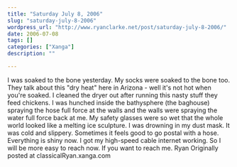 ```yaml
---
title: "Saturday July 8, 2006"
slug: "saturday-july-8-2006"
wordpress_url: "http://www.ryanclarke.net/post/saturday-july-8-2006/"
date: 2006-07-08
tags: []
categories: ["Xanga"]
description: ""

---
```


I was soaked to the bone yesterday. My socks were soaked to the bone too. They talk about this "dry heat" here in Arizona - well it's not hot when you're soaked.
I cleaned the dryer out after running this nasty stuff they feed chickens. I was hunched inside the bathysphere (the baghouse) spraying the hose full force at the walls and the walls were spraying the water full force back at me. My safety glasses were so wet that the whole world looked like a melting ice sculpture. I was drowning in my dust mask. It was cold and slippery.
Sometimes it feels good to go postal with a hose. Everything is shiny now.
I got my high-speed cable internet working. So I will be more easy to reach now. If you want to reach me.
Ryan
Originally posted at classicalRyan.xanga.com
